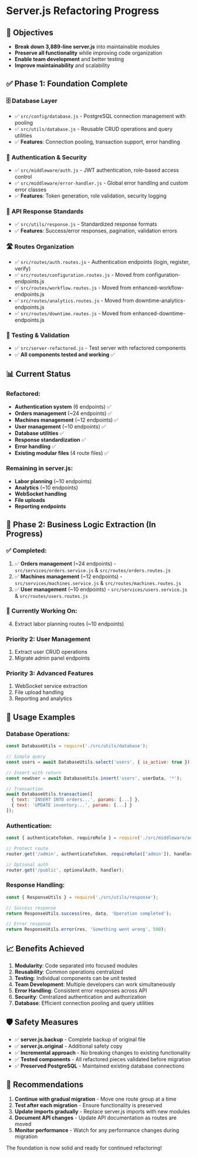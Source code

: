 # Server.js Refactoring Progress

## 🎯 **Objectives**
- **Break down 3,889-line server.js** into maintainable modules
- **Preserve all functionality** while improving code organization
- **Enable team development** and better testing
- **Improve maintainability** and scalability

## ✅ **Phase 1: Foundation Complete**

### 🗄️ **Database Layer**
- ✅ `src/config/database.js` - PostgreSQL connection management with pooling
- ✅ `src/utils/database.js` - Reusable CRUD operations and query utilities
- ✅ **Features**: Connection pooling, transaction support, error handling

### 🔐 **Authentication & Security**
- ✅ `src/middleware/auth.js` - JWT authentication, role-based access control
- ✅ `src/middleware/error-handler.js` - Global error handling and custom error classes
- ✅ **Features**: Token generation, role validation, security logging

### 📡 **API Response Standards**
- ✅ `src/utils/response.js` - Standardized response formats
- ✅ **Features**: Success/error responses, pagination, validation errors

### 🛣️ **Routes Organization**
- ✅ `src/routes/auth.routes.js` - Authentication endpoints (login, register, verify)
- ✅ `src/routes/configuration.routes.js` - Moved from configuration-endpoints.js
- ✅ `src/routes/workflow.routes.js` - Moved from enhanced-workflow-endpoints.js
- ✅ `src/routes/analytics.routes.js` - Moved from downtime-analytics-endpoints.js
- ✅ `src/routes/downtime.routes.js` - Moved from enhanced-downtime-endpoints.js

### 🧪 **Testing & Validation**
- ✅ `src/server-refactored.js` - Test server with refactored components
- ✅ **All components tested and working** ✅

## 📊 **Current Status**

### **Refactored:**
- **Authentication system** (6 endpoints) ✅
- **Orders management** (~24 endpoints) ✅
- **Machines management** (~12 endpoints) ✅
- **User management** (~10 endpoints) ✅
- **Database utilities** ✅
- **Response standardization** ✅
- **Error handling** ✅
- **Existing modular files** (4 route files) ✅

### **Remaining in server.js:**
- **Labor planning** (~10 endpoints)
- **Analytics** (~10 endpoints)
- **WebSocket handling**
- **File uploads**
- **Reporting endpoints**

## 🚀 **Phase 2: Business Logic Extraction (In Progress)**

### **✅ Completed:**
1. ✅ **Orders management** (~24 endpoints) - `src/services/orders.service.js` & `src/routes/orders.routes.js`
2. ✅ **Machines management** (~12 endpoints) - `src/services/machines.service.js` & `src/routes/machines.routes.js`
3. ✅ **User management** (~10 endpoints) - `src/services/users.service.js` & `src/routes/users.routes.js`

### **🔄 Currently Working On:**
4. Extract labor planning routes (~10 endpoints)

### **Priority 2: User Management**
1. Extract user CRUD operations
2. Migrate admin panel endpoints

### **Priority 3: Advanced Features**
1. WebSocket service extraction
2. File upload handling
3. Reporting and analytics

## 🔧 **Usage Examples**

### **Database Operations:**
```javascript
const DatabaseUtils = require('./src/utils/database');

// Simple query
const users = await DatabaseUtils.select('users', { is_active: true });

// Insert with return
const newUser = await DatabaseUtils.insert('users', userData, '*');

// Transaction
await DatabaseUtils.transaction([
  { text: 'INSERT INTO orders...', params: [...] },
  { text: 'UPDATE inventory...', params: [...] }
]);
```

### **Authentication:**
```javascript
const { authenticateToken, requireRole } = require('./src/middleware/auth');

// Protect route
router.get('/admin', authenticateToken, requireRole(['admin']), handler);

// Optional auth
router.get('/public', optionalAuth, handler);
```

### **Response Handling:**
```javascript
const { ResponseUtils } = require('./src/utils/response');

// Success response
return ResponseUtils.success(res, data, 'Operation completed');

// Error response
return ResponseUtils.error(res, 'Something went wrong', 500);
```

## 📈 **Benefits Achieved**

1. **Modularity**: Code separated into focused modules
2. **Reusability**: Common operations centralized
3. **Testing**: Individual components can be unit tested
4. **Team Development**: Multiple developers can work simultaneously
5. **Error Handling**: Consistent error responses across API
6. **Security**: Centralized authentication and authorization
7. **Database**: Efficient connection pooling and query utilities

## 🛡️ **Safety Measures**

- ✅ **server.js.backup** - Complete backup of original file
- ✅ **server.js.original** - Additional safety copy
- ✅ **Incremental approach** - No breaking changes to existing functionality
- ✅ **Tested components** - All refactored pieces validated before migration
- ✅ **Preserved PostgreSQL** - Maintained existing database connections

## 📝 **Recommendations**

1. **Continue with gradual migration** - Move one route group at a time
2. **Test after each migration** - Ensure functionality is preserved
3. **Update imports gradually** - Replace server.js imports with new modules
4. **Document API changes** - Update API documentation as routes are moved
5. **Monitor performance** - Watch for any performance changes during migration

The foundation is now solid and ready for continued refactoring!